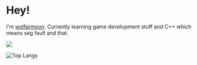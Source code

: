 # Hey!

I'm [wolfarmoon](https://wolfarmoon.dev). Currently learning game development stuff and C++ which means seg fault and that.

![](https://komarev.com/ghpvc/?username=wolfarmoon&style=flat-square)

![Top Langs](https://github-readme-stats.vercel.app/api/top-langs/?username=wolfarmoon&hide_progress=false)

